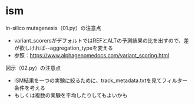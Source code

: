 # ism

In-silico mutagenesis（01.py）の注意点
- variant_scorersがデフォルトではREFとALTの予測結果の比を出すので、差が欲しければ--aggregation_typeを変える
- 参照：https://www.alphagenomedocs.com/variant_scoring.html


図示（02.py）の注意点
- ISM結果を一つの実験に絞るために、track_metadata.txtを見てフィルター条件を考える
- もしくは複数の実験を平均したりしてもよいかも
